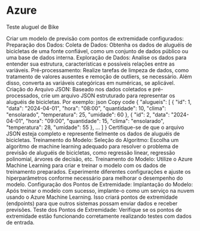 # Azure
Teste aluguel de Bike

Criar um modelo de previsão com pontos de extremidade configurados:
Preparação dos Dados:
Coleta de Dados: Obtenha os dados de aluguéis de bicicletas de uma fonte confiável, como um conjunto de dados público ou uma base de dados interna.
Exploração de Dados: Analise os dados para entender sua estrutura, características e possíveis relações entre as variáveis.
Pré-processamento: Realize tarefas de limpeza de dados, como tratamento de valores ausentes e remoção de outliers, se necessário. Além disso, converta as variáveis categóricas em numéricas, se aplicável.
Criação do Arquivo JSON: Baseado nos dados coletados e pré-processados, crie um arquivo JSON estruturado para representar os aluguéis de bicicletas. Por exemplo:
json
Copy code
{
  "alugueis": [
    {
      "id": 1,
      "data": "2024-04-01",
      "hora": "08:00",
      "quantidade": 10,
      "clima": "ensolarado",
      "temperatura": 25,
      "umidade": 60
    },
    {
      "id": 2,
      "data": "2024-04-01",
      "hora": "09:00",
      "quantidade": 15,
      "clima": "ensolarado",
      "temperatura": 28,
      "umidade": 55
    },
    ...
  ]
}
Certifique-se de que o arquivo JSON esteja completo e represente fielmente os dados de aluguéis de bicicletas.
Treinamento do Modelo:
Seleção do Algoritmo: Escolha um algoritmo de machine learning adequado para resolver o problema de previsão de aluguéis de bicicletas, como regressão linear, regressão polinomial, árvores de decisão, etc.
Treinamento do Modelo: Utilize o Azure Machine Learning para criar e treinar o modelo com os dados de treinamento preparados. Experimente diferentes configurações e ajuste os hiperparâmetros conforme necessário para melhorar o desempenho do modelo.
Configuração dos Pontos de Extremidade:
Implantação do Modelo: Após treinar o modelo com sucesso, implante-o como um serviço na nuvem usando o Azure Machine Learning. Isso criará pontos de extremidade (endpoints) para que outros sistemas possam enviar dados e receber previsões.
Teste dos Pontos de Extremidade: Verifique se os pontos de extremidade estão funcionando corretamente realizando testes com dados de entrada.
